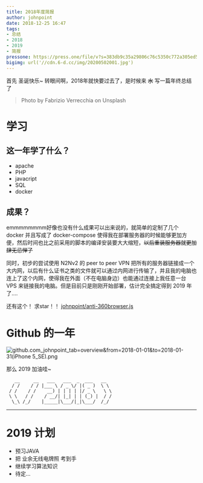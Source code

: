 ```yaml
---
title: 2018年度简报
author: johnpoint
date: 2018-12-25 16:47
tags:
- 总结
- 2018
- 2019
- 简报
pressone: https://press.one/file/v?s=383db9c35a29806c76c5350c772a305ed57247a5ba2c16fe3aa43018e212d4c802f011e8423861ff19e4b0cb9eaa4d22de994245a9da2d147c08ea59dd0b756201&h=cfee718901bca8df23a7824533a57875e324705d815779999986b4ca770e9749&a=79a3a060a7faa9dfc9b8b4e0a59bf3ebac305f78&f=P1&v=3
bigimg: url('//cdn.6-d.cc/img/20200502001.jpg')
---
```

首先 圣诞快乐~
转眼间啊，2018年就快要过去了，是时候来 ~~水~~ 写一篇年终总结了
<!---more--->

> Photo by Fabrizio Verrecchia on Unsplash

# 学习

## 这一年学了什么？

- apache
- PHP
- javacript
- SQL
- docker

## 成果？

emmmmmmmm好像也没有什么成果可以出来说的，就简单的定制了几个 docker 并且写成了 docker-compose 使得我在部署服务器的时候能够更加方便，然后时间也比之前采用的脚本的编译安装要大大缩短，~~以后重装服务器就更加肆无忌惮了~~

同时，初步的尝试使用 N2Nv2 的 peer to peer VPN 把所有的服务器链接成一个大内网，以后有什么证书之类的文件就可以通过内网进行传输了，并且我的电脑也连上了这个内网，使得我在外面（不在电脑身边）也能通过连接上我任意一台 VPS 来链接我的电脑。但是目前只是刚刚开始部署，估计完全搞定得到 2019 年了....

还有这个！
求star！！
[johnpoint/anti-360browser.js](https://github.com/johnpoint/anti-360browser.js)

# Github 的一年

![github.com_johnpoint_tab=overview&from=2018-01-01&to=2018-01-31(iPhone 5_SE).png](https://i.loli.net/2018/12/31/5c29bf6820a6c.png)

那么 2019 加油哇~
```
   __     __   ___   ___  _  ___   __  
  / /    / / |___ \ / _ \/ |( _ )  \ \
 / /    / /    __) | | | | |/ _ \   \ \
 \ \   / /    / __/| |_| | | (_) |  / /
  \_\ /_/    |_____|\___/|_|\___/  /_/

```

- - -

# 2019 计划

- 预习JAVA
- 把 业余无线电牌照 考到手
- 继续学习算法知识
- 待定...
